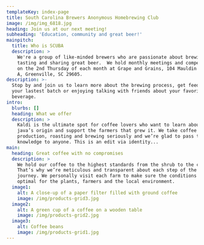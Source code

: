 ```yaml
---
templateKey: index-page
title: South Carolina Brewers Anonymous Homebrewing Club
image: /img/img_6818.jpg
heading: Join us at our next meeting!
subheading: 'Education, community and great beer!'
mainpitch:
  title: Who is SCUBA
  description: >
    We're a group of like-minded brewers who are passionate about brewing,
    tasting and sharing great beer.  We hold monthly meetings and competitions
    on the 2nd Thursday of each month at Grape and Grains, 104 Mauldin Rd Ste.
    A, Greenville, SC 29605. 
description: >-
  Stop by and join us to learn more about the brewing process, get feedback on
  your lastest batch or enjoying talking with friends about your favorite
  beverage.
intro:
  blurbs: []
  heading: What we offer
  description: >
    Kaldi is the ultimate spot for coffee lovers who want to learn about their
    java’s origin and support the farmers that grew it. We take coffee
    production, roasting and brewing seriously and we’re glad to pass that
    knowledge to anyone. This is an edit via identity...
main:
  heading: Great coffee with no compromises
  description: >
    We hold our coffee to the highest standards from the shrub to the cup.
    That’s why we’re meticulous and transparent about each step of the coffee’s
    journey. We personally visit each farm to make sure the conditions are
    optimal for the plants, farmers and the local environment.
  image1:
    alt: A close-up of a paper filter filled with ground coffee
    image: /img/products-grid3.jpg
  image2:
    alt: A green cup of a coffee on a wooden table
    image: /img/products-grid2.jpg
  image3:
    alt: Coffee beans
    image: /img/products-grid1.jpg
---
```


